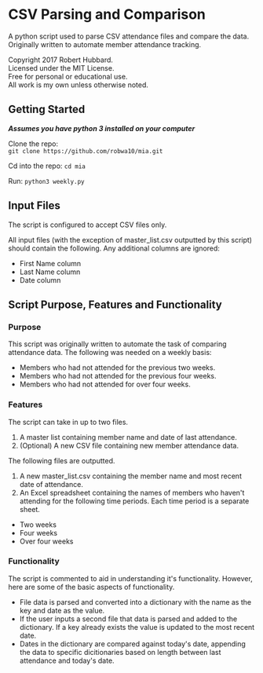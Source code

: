 # CSV Parsing and Comparison

A python script used to parse CSV attendance files and compare the data. Originally written to automate member attendance tracking.

Copyright 2017 Robert Hubbard.  
Licensed under the MIT License.  
Free for personal or educational use.  
All work is my own unless otherwise noted.

## Getting Started

**_Assumes you have python 3 installed on your computer_**  

Clone the repo:  
`git clone https://github.com/robwa10/mia.git`  

Cd into the repo: `cd mia`  

Run: `python3 weekly.py`

## Input Files  
The script is configured to accept CSV files only.  

All input files (with the exception of master_list.csv outputted by this script) should contain the following. Any additional columns are ignored:
- First Name column  
- Last Name column  
- Date column  

## Script Purpose, Features and Functionality  

### Purpose
This script was originally written to automate the task of comparing attendance data. The following was needed on a weekly basis:  
- Members who had not attended for the previous two weeks.
- Members who had not attended for the previous four weeks.
- Members who had not attended for over four weeks.  

### Features  
The script can take in up to two files.
1. A master list containing member name and date of last attendance.
2. (Optional) A new CSV file containing new member attendance data.  

The following files are outputted.
1. A new master_list.csv containing the member name and most recent date of attendance.  
2. An Excel spreadsheet containing the names of members who haven't attending for the following time periods. Each time period is a separate sheet.
 - Two weeks
 - Four weeks  
 - Over four weeks


### Functionality  
The script is commented to aid in understanding it's functionality. However, here are some of the basic aspects of functionality.


- File data is parsed and converted into a dictionary with the name as the key and date as the value.  
- If the user inputs a second file that data is parsed and added to the dictionary. If a key already exists the value is updated to the most recent date.
- Dates in the dictionary are compared against today's date, appending the data to specific dicitionaries based on length between last attendance and today's date.
